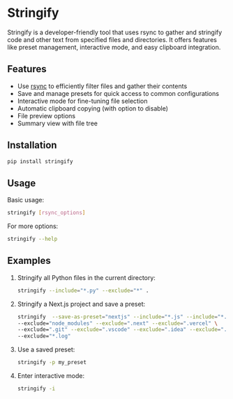 # Stringify

Stringify is a developer-friendly tool that uses rsync to gather and stringify code and other text from specified files and directories. It offers features like preset management, interactive mode, and easy clipboard integration.

## Features

- Use [rsync](https://linux.die.net/man/1/rsync) to efficiently filter files and gather their contents
- Save and manage presets for quick access to common configurations
- Interactive mode for fine-tuning file selection
- Automatic clipboard copying (with option to disable)
- File preview options
- Summary view with file tree

## Installation

```bash
pip install stringify
```

## Usage

Basic usage:

```bash
stringify [rsync_options]
```

For more options:

```bash
stringify --help
```

## Examples

1. Stringify all Python files in the current directory:
   ```bash
   stringify --include="*.py" --exclude="*" .
   ```
   
2. Stringify a Next.js project and save a preset:
   ```bash
   stringify  --save-as-preset="nextjs" --include="*.js" --include="*.jsx" --include="*.ts" --include="*.tsx" \
   --exclude="node_modules" --exclude=".next" --exclude=".vercel" \
   --exclude=".git" --exclude=".vscode" --exclude=".idea" --exclude=".DS_Store" \
   --exclude="*.log"
   ```

3. Use a saved preset:
   ```bash
   stringify -p my_preset
   ```

4. Enter interactive mode:
   ```bash
   stringify -i
   ```
